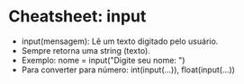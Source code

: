 # Cheatsheet: input

- input(mensagem): Lê um texto digitado pelo usuário.
- Sempre retorna uma string (texto).
- Exemplo: nome = input("Digite seu nome: ")
- Para converter para número: int(input(...)), float(input(...))
